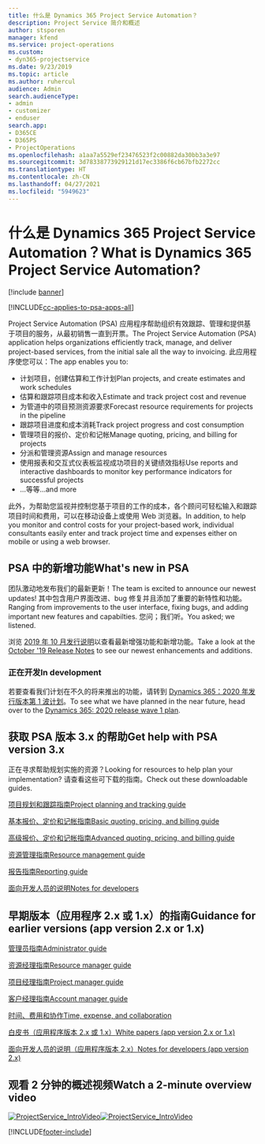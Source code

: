 ```yaml
---
title: 什么是 Dynamics 365 Project Service Automation？
description: Project Service 简介和概述
author: stsporen
manager: kfend
ms.service: project-operations
ms.custom:
- dyn365-projectservice
ms.date: 9/23/2019
ms.topic: article
ms.author: ruhercul
audience: Admin
search.audienceType:
- admin
- customizer
- enduser
search.app:
- D365CE
- D365PS
- ProjectOperations
ms.openlocfilehash: a1aa7a5529ef23476523f2c00882da30bb3a3e97
ms.sourcegitcommit: 3d78338773929121d17ec3386f6cb67bfb2272cc
ms.translationtype: HT
ms.contentlocale: zh-CN
ms.lasthandoff: 04/27/2021
ms.locfileid: "5949623"
---
```

# <a name="what-is-dynamics-365-project-service-automation"></a><span data-ttu-id="830ab-103">什么是 Dynamics 365 Project Service Automation？</span><span class="sxs-lookup"><span data-stu-id="830ab-103">What is Dynamics 365 Project Service Automation?</span></span>

[!include [banner](../includes/psa-now-project-operations.md)]

[!INCLUDE[cc-applies-to-psa-apps-all](../includes/cc-applies-to-psa-apps-all.md)]

<span data-ttu-id="830ab-104">Project Service Automation (PSA) 应用程序帮助组织有效跟踪、管理和提供基于项目的服务，从最初销售一直到开票。</span><span class="sxs-lookup"><span data-stu-id="830ab-104">The Project Service Automation (PSA) application helps organizations efficiently track, manage, and deliver project-based services, from the initial sale all the way to invoicing.</span></span> <span data-ttu-id="830ab-105">此应用程序使您可以：</span><span class="sxs-lookup"><span data-stu-id="830ab-105">The app enables you to:</span></span>

- <span data-ttu-id="830ab-106">计划项目，创建估算和工作计划</span><span class="sxs-lookup"><span data-stu-id="830ab-106">Plan projects, and create estimates and work schedules</span></span>
- <span data-ttu-id="830ab-107">估算和跟踪项目成本和收入</span><span class="sxs-lookup"><span data-stu-id="830ab-107">Estimate and track project cost and revenue</span></span>
- <span data-ttu-id="830ab-108">为管道中的项目预测资源要求</span><span class="sxs-lookup"><span data-stu-id="830ab-108">Forecast resource requirements for projects in the pipeline</span></span>
- <span data-ttu-id="830ab-109">跟踪项目进度和成本消耗</span><span class="sxs-lookup"><span data-stu-id="830ab-109">Track project progress and cost consumption</span></span>
- <span data-ttu-id="830ab-110">管理项目的报价、定价和记帐</span><span class="sxs-lookup"><span data-stu-id="830ab-110">Manage quoting, pricing, and billing for projects</span></span>
- <span data-ttu-id="830ab-111">分派和管理资源</span><span class="sxs-lookup"><span data-stu-id="830ab-111">Assign and manage resources</span></span>
- <span data-ttu-id="830ab-112">使用报表和交互式仪表板监视成功项目的关键绩效指标</span><span class="sxs-lookup"><span data-stu-id="830ab-112">Use reports and interactive dashboards to monitor key performance indicators for successful projects</span></span>
- <span data-ttu-id="830ab-113">...等等</span><span class="sxs-lookup"><span data-stu-id="830ab-113">...and more</span></span>

<span data-ttu-id="830ab-114">此外，为帮助您监视并控制您基于项目的工作的成本，各个顾问可轻松输入和跟踪项目时间和费用，可以在移动设备上或使用 Web 浏览器。</span><span class="sxs-lookup"><span data-stu-id="830ab-114">In addition, to help you monitor and control costs for your project-based work, individual consultants easily enter and track project time and expenses either on mobile or using a web browser.</span></span>

## <a name="whats-new-in-psa"></a><span data-ttu-id="830ab-115">PSA 中的新增功能</span><span class="sxs-lookup"><span data-stu-id="830ab-115">What's new in PSA</span></span>
<span data-ttu-id="830ab-116">团队激动地发布我们的最新更新！</span><span class="sxs-lookup"><span data-stu-id="830ab-116">The team is excited to announce our newest updates!</span></span> <span data-ttu-id="830ab-117">其中包含用户界面改进、bug 修复并且添加了重要的新特性和功能。</span><span class="sxs-lookup"><span data-stu-id="830ab-117">Ranging from improvements to the user interface, fixing bugs, and adding important new features and capabilties.</span></span> <span data-ttu-id="830ab-118">您问；我们听。</span><span class="sxs-lookup"><span data-stu-id="830ab-118">You asked; we listened.</span></span>

<span data-ttu-id="830ab-119">浏览 [2019 年 10 月发行说明](/dynamics365-release-plan/2019wave2/index)以查看最新增强功能和新增功能。</span><span class="sxs-lookup"><span data-stu-id="830ab-119">Take a look at the [October '19 Release Notes](/dynamics365-release-plan/2019wave2/index) to see our newest enhancements and additions.</span></span>

### <a name="in-development"></a><span data-ttu-id="830ab-120">正在开发</span><span class="sxs-lookup"><span data-stu-id="830ab-120">In development</span></span>
<span data-ttu-id="830ab-121">若要查看我们计划在不久的将来推出的功能，请转到 [Dynamics 365：2020 年发行版本第 1 波计划](/dynamics365-release-plan/2020wave1/index)。</span><span class="sxs-lookup"><span data-stu-id="830ab-121">To see what we have planned in the near future, head over to the [Dynamics 365: 2020 release wave 1 plan](/dynamics365-release-plan/2020wave1/index).</span></span>

## <a name="get-help-with-psa-version-3x"></a><span data-ttu-id="830ab-122">获取 PSA 版本 3.x 的帮助</span><span class="sxs-lookup"><span data-stu-id="830ab-122">Get help with PSA version 3.x</span></span>
<span data-ttu-id="830ab-123">正在寻求帮助规划实施的资源？</span><span class="sxs-lookup"><span data-stu-id="830ab-123">Looking for resources to help plan your implementation?</span></span> <span data-ttu-id="830ab-124">请查看这些可下载的指南。</span><span class="sxs-lookup"><span data-stu-id="830ab-124">Check out these downloadable guides.</span></span>

 [<span data-ttu-id="830ab-125">项目规划和跟踪指南</span><span class="sxs-lookup"><span data-stu-id="830ab-125">Project planning and tracking guide</span></span>](../psa/implementation-guides/project-planning-tracking.md)

 [<span data-ttu-id="830ab-126">基本报价、定价和记帐指南</span><span class="sxs-lookup"><span data-stu-id="830ab-126">Basic quoting, pricing, and billing guide</span></span>](../psa/implementation-guides/begin-quoting-pricing-billing.md)

 [<span data-ttu-id="830ab-127">高级报价、定价和记帐指南</span><span class="sxs-lookup"><span data-stu-id="830ab-127">Advanced quoting, pricing, and billing guide</span></span>](../psa/implementation-guides/adv-quoting-pricing-billing.md)

 [<span data-ttu-id="830ab-128">资源管理指南</span><span class="sxs-lookup"><span data-stu-id="830ab-128">Resource management guide</span></span>](../psa/implementation-guides/resource-management-guide.md)

 [<span data-ttu-id="830ab-129">报告指南</span><span class="sxs-lookup"><span data-stu-id="830ab-129">Reporting guide</span></span>](../psa/implementation-guides/reporting-guide.md)

 [<span data-ttu-id="830ab-130">面向开发人员的说明</span><span class="sxs-lookup"><span data-stu-id="830ab-130">Notes for developers</span></span>](../psa/developer-guides/overview-dev-notes-v3.x.md)

## <a name="guidance-for-earlier-versions-app-version-2x-or-1x"></a><span data-ttu-id="830ab-131">早期版本（应用程序 2.x 或 1.x）的指南</span><span class="sxs-lookup"><span data-stu-id="830ab-131">Guidance for earlier versions (app version 2.x or 1.x)</span></span>
 [<span data-ttu-id="830ab-132">管理员指南</span><span class="sxs-lookup"><span data-stu-id="830ab-132">Administrator guide</span></span>](../psa/admin-guide.md)

 [<span data-ttu-id="830ab-133">资源经理指南</span><span class="sxs-lookup"><span data-stu-id="830ab-133">Resource manager guide</span></span>](../psa/resource-manager-guide.md)

 [<span data-ttu-id="830ab-134">项目经理指南</span><span class="sxs-lookup"><span data-stu-id="830ab-134">Project manager guide</span></span>](../psa/project-manager-guide.md)

 [<span data-ttu-id="830ab-135">客户经理指南</span><span class="sxs-lookup"><span data-stu-id="830ab-135">Account manager guide</span></span>](../psa/account-manager-guide.md)

 [<span data-ttu-id="830ab-136">时间、费用和协作</span><span class="sxs-lookup"><span data-stu-id="830ab-136">Time, expense, and collaboration</span></span>](../psa/time-expense-collaboration-guide.md)

 [<span data-ttu-id="830ab-137">白皮书（应用程序版本 2.x 或 1.x）</span><span class="sxs-lookup"><span data-stu-id="830ab-137">White papers (app version 2.x or 1.x)</span></span>](../psa/white-papers.md)

 [<span data-ttu-id="830ab-138">面向开发人员的说明（应用程序版本 2.x）</span><span class="sxs-lookup"><span data-stu-id="830ab-138">Notes for developers (app version 2.x)</span></span>](../psa/developer-guides/add-custom-qoi-forms-v2.x.md)

 ## <a name="watch-a-2-minute-overview-video"></a><span data-ttu-id="830ab-139">观看 2 分钟的概述视频</span><span class="sxs-lookup"><span data-stu-id="830ab-139">Watch a 2-minute overview video</span></span>
 <a name="heroArea"></a> <span data-ttu-id="830ab-140">[![ProjectService_IntroVideo](../psa/media/project-service-intro-video.png "ProjectService_IntroVideo")](https://go.microsoft.com/fwlink/p/?LinkId=799457)</span><span class="sxs-lookup"><span data-stu-id="830ab-140">[![ProjectService_IntroVideo](../psa/media/project-service-intro-video.png "ProjectService_IntroVideo")](https://go.microsoft.com/fwlink/p/?LinkId=799457)</span></span>




[!INCLUDE[footer-include](../includes/footer-banner.md)]